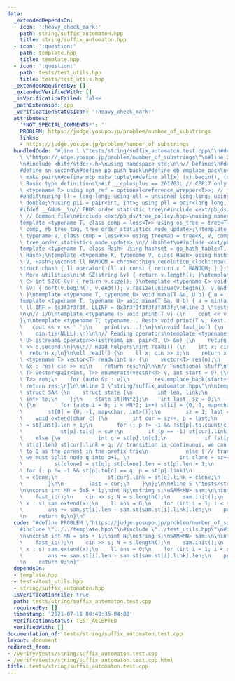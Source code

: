```yaml
---
data:
  _extendedDependsOn:
  - icon: ':heavy_check_mark:'
    path: string/suffix_automaton.hpp
    title: string/suffix_automaton.hpp
  - icon: ':question:'
    path: template.hpp
    title: template.hpp
  - icon: ':question:'
    path: tests/test_utils.hpp
    title: tests/test_utils.hpp
  _extendedRequiredBy: []
  _extendedVerifiedWith: []
  _isVerificationFailed: false
  _pathExtension: cpp
  _verificationStatusIcon: ':heavy_check_mark:'
  attributes:
    '*NOT_SPECIAL_COMMENTS*': ''
    PROBLEM: https://judge.yosupo.jp/problem/number_of_substrings
    links:
    - https://judge.yosupo.jp/problem/number_of_substrings
  bundledCode: "#line 1 \"tests/string/suffix_automaton.test.cpp\"\n#define PROBLEM\
    \ \"https://judge.yosupo.jp/problem/number_of_substrings\"\n#line 2 \"template.hpp\"\
    \n#include <bits/stdc++.h>\nusing namespace std;\n\n// Defines\n#define fs first\n\
    #define sn second\n#define pb push_back\n#define eb emplace_back\n#define mpr\
    \ make_pair\n#define mtp make_tuple\n#define all(x) (x).begin(), (x).end()\n//\
    \ Basic type definitions\n#if __cplusplus == 201703L // CPP17 only things\ntemplate\
    \ <typename T> using opt_ref = optional<reference_wrapper<T>>; // for some templates\n\
    #endif\nusing ll = long long; using ull = unsigned long long; using ld = long\
    \ double;\nusing pii = pair<int, int>; using pll = pair<long long, long long>;\n\
    #ifdef __GNUG__\n// PBDS order statistic tree\n#include <ext/pb_ds/assoc_container.hpp>\
    \ // Common file\n#include <ext/pb_ds/tree_policy.hpp>\nusing namespace __gnu_pbds;\n\
    template <typename T, class comp = less<T>> using os_tree = tree<T, null_type,\
    \ comp, rb_tree_tag, tree_order_statistics_node_update>;\ntemplate <typename K,\
    \ typename V, class comp = less<K>> using treemap = tree<K, V, comp, rb_tree_tag,\
    \ tree_order_statistics_node_update>;\n// HashSet\n#include <ext/pb_ds/assoc_container.hpp>\n\
    template <typename T, class Hash> using hashset = gp_hash_table<T, null_type,\
    \ Hash>;\ntemplate <typename K, typename V, class Hash> using hashmap = gp_hash_table<K,\
    \ V, Hash>;\nconst ll RANDOM = chrono::high_resolution_clock::now().time_since_epoch().count();\n\
    struct chash { ll operator()(ll x) const { return x ^ RANDOM; } };\n#endif\n//\
    \ More utilities\nint SZ(string &v) { return v.length(); }\ntemplate <typename\
    \ C> int SZ(C &v) { return v.size(); }\ntemplate <typename C> void UNIQUE(vector<C>\
    \ &v) { sort(v.begin(), v.end()); v.resize(unique(v.begin(), v.end()) - v.begin());\
    \ }\ntemplate <typename T, typename U> void maxa(T &a, U b) { a = max(a, b); }\n\
    template <typename T, typename U> void mina(T &a, U b) { a = min(a, b); }\nconst\
    \ ll INF = 0x3f3f3f3f, LLINF = 0x3f3f3f3f3f3f3f3f;\n#line 3 \"tests/test_utils.hpp\"\
    \n\n// I/O\ntemplate <typename T> void print(T v) {\n    cout << v << '\\n';\n\
    }\n\ntemplate <typename T, typename... Rest> void print(T v, Rest... vs) {\n \
    \   cout << v << ' ';\n    print(vs...);\n}\n\nvoid fast_io() {\n    ios_base::sync_with_stdio(false);\n\
    \    cin.tie(NULL);\n}\n\n// Reading operators\ntemplate <typename T, typename\
    \ U> istream& operator>>(istream& in, pair<T, U> &o) {\n    return in >> o.first\
    \ >> o.second;\n}\n\n// Read helpers\nint readi() {\n    int x; cin >> x;\n  \
    \  return x;\n}\n\nll readl() {\n    ll x; cin >> x;\n    return x;\n}\n\ntemplate\
    \ <typename T> vector<T> readv(int n) {\n    vector<T> res(n);\n    for (auto\
    \ &x : res) cin >> x;\n    return res;\n}\n\n// Functional stuff\ntemplate <typename\
    \ T> vector<pair<int, T>> enumerate(vector<T> v, int start = 0) {\n    vector<pair<int,\
    \ T>> res;\n    for (auto &x : v)\n        res.emplace_back(start++, x);\n   \
    \ return res;\n}\n\n#line 3 \"string/suffix_automaton.hpp\"\n\ntemplate <int MN>\
    \ struct SAM {\n    struct state {\n        int len, link;\n        map<char,\
    \ int> to;\n    };\n    state st[MN*2];\n    int last, sz = 0;\n    void init()\
    \ {\n        for (auto i = 0; i < MN*2; i++) st[i] = {0, 0, map<char, int>()};\n\
    \        st[0] = {0, -1, map<char, int>()};\n        sz = 1; last = 0;\n    }\n\
    \    void extend(char c) {\n        int cur = sz++, p = last;\n        st[cur].len\
    \ = st[last].len + 1;\n        for (; p != -1 && !st[p].to.count(c); p = st[p].link)\n\
    \            st[p].to[c] = cur;\n        if (p == -1) st[cur].link = 0;\n    \
    \    else {\n            int q = st[p].to[c];\n            if (st[p].len + 1 ==\
    \ st[q].len) st[cur].link = q; // transition is continuous, we can link directly\
    \ to Q as the parent in the prefix trie\n            else { // transition is discontinuous,\
    \ we must split node q into p+1, \n                int clone = sz++; \n      \
    \          st[clone] = st[q]; st[clone].len = st[p].len + 1;\n               \
    \ for (; p != -1 && st[p].to[c] == q; p = st[p].link)\n                    st[p].to[c]\
    \ = clone;\n                st[cur].link = st[q].link = clone;\n            }\n\
    \        }\n\n        last = cur;\n    }\n};\n\n#line 5 \"tests/string/suffix_automaton.test.cpp\"\
    \n\nconst int MN = 5e5 + 1;\nint N;\nstring s;\nSAM<MN> sam;\n\nint main() {\n\
    \    fast_io();\n    cin >> s; N = s.length();\n    sam.init();\n    for (auto\
    \ x : s) sam.extend(x);\n    ll ans = 0;\n    for (int i = 1; i < sam.sz; i++)\n\
    \        ans += sam.st[i].len - sam.st[sam.st[i].link].len;\n    print(ans);\n\
    \n    return 0;\n}\n"
  code: "#define PROBLEM \"https://judge.yosupo.jp/problem/number_of_substrings\"\n\
    #include \"../../template.hpp\"\n#include \"../test_utils.hpp\"\n#include \"../../string/suffix_automaton.hpp\"\
    \n\nconst int MN = 5e5 + 1;\nint N;\nstring s;\nSAM<MN> sam;\n\nint main() {\n\
    \    fast_io();\n    cin >> s; N = s.length();\n    sam.init();\n    for (auto\
    \ x : s) sam.extend(x);\n    ll ans = 0;\n    for (int i = 1; i < sam.sz; i++)\n\
    \        ans += sam.st[i].len - sam.st[sam.st[i].link].len;\n    print(ans);\n\
    \n    return 0;\n}"
  dependsOn:
  - template.hpp
  - tests/test_utils.hpp
  - string/suffix_automaton.hpp
  isVerificationFile: true
  path: tests/string/suffix_automaton.test.cpp
  requiredBy: []
  timestamp: '2021-07-11 00:49:35-04:00'
  verificationStatus: TEST_ACCEPTED
  verifiedWith: []
documentation_of: tests/string/suffix_automaton.test.cpp
layout: document
redirect_from:
- /verify/tests/string/suffix_automaton.test.cpp
- /verify/tests/string/suffix_automaton.test.cpp.html
title: tests/string/suffix_automaton.test.cpp
---
```

